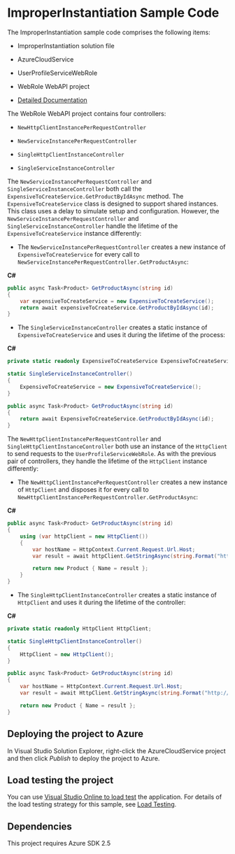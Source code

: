 # ImproperInstantiation Sample Code

The ImproperInstantiation sample code comprises the following items:

* ImproperInstantiation solution file

* AzureCloudService

* UserProfileServiceWebRole

* WebRole WebAPI project

* [Detailed Documentation][docs]

The WebRole WebAPI project contains four controllers:

* `NewHttpClientInstancePerRequestController`

* `NewServiceInstancePerRequestController`

* `SingleHttpClientInstanceController`

* `SingleServiceInstanceController`

The `NewServiceInstancePerRequestController` and `SingleServiceInstanceController` both call the
`ExpensiveToCreateService.GetProductByIdAsync` method. The `ExpensiveToCreateService` class is 
designed to support shared instances. This class uses a delay to simulate setup and configuration.
However, the `NewServiceInstancePerRequestController` and `SingleServiceInstanceController` handle
the lifetime of the `ExpensiveToCreateService` instance differently:

* The `NewServiceInstancePerRequestController` creates a new instance of
`ExpensiveToCreateService` for every call to
`NewServiceInstancePerRequestController.GetProductAsync`:

**C#**

``` C#
public async Task<Product> GetProductAsync(string id)
{
    var expensiveToCreateService = new ExpensiveToCreateService();
    return await expensiveToCreateService.GetProductByIdAsync(id);
}
```

* The `SingleServiceInstanceController` creates a static instance of `ExpensiveToCreateService`
and uses it during the lifetime of the process:

**C#**

``` C#
private static readonly ExpensiveToCreateService ExpensiveToCreateService;

static SingleServiceInstanceController()
{
    ExpensiveToCreateService = new ExpensiveToCreateService();
}

public async Task<Product> GetProductAsync(string id)
{
    return await ExpensiveToCreateService.GetProductByIdAsync(id);
}
```



The `NewHttpClientInstancePerRequestController` and `SingleHttpClientInstanceController` both use 
an instance of the `HttpClient` to send requests to the `UserProfileServiceWebRole`. As with the 
previous pair of controllers, they handle the lifetime of the `HttpClient` instance differently:

* The `NewHttpClientInstancePerRequestController` creates a new instance of `HttpClient` and
disposes it for every call to `NewHttpClientInstancePerRequestController.GetProductAsync`:

**C#**

``` C#
public async Task<Product> GetProductAsync(string id)
{
    using (var httpClient = new HttpClient())
    {
        var hostName = HttpContext.Current.Request.Url.Host;
        var result = await httpClient.GetStringAsync(string.Format("http://{0}:8080/api/userprofile", hostName));

        return new Product { Name = result };
    }
}
```

* The `SingleHttpClientInstanceController` creates a static instance of `HttpClient` and uses it
during the lifetime of the controller:

**C#**

``` C#
private static readonly HttpClient HttpClient;

static SingleHttpClientInstanceController()
{
    HttpClient = new HttpClient();
}

public async Task<Product> GetProductAsync(string id)
{
    var hostName = HttpContext.Current.Request.Url.Host;
    var result = await HttpClient.GetStringAsync(string.Format("http://{0}:8080/api/userprofile", hostName));

    return new Product { Name = result };
}
```

## Deploying the project to Azure

In Visual Studio Solution Explorer, right-click the AzureCloudService project and then click *Publish* to deploy the project to Azure.

## Load testing the project

You can use [Visual Studio Online to load test](http://www.visualstudio.com/en-us/get-started/load-test-your-app-vs.aspx) the application.
For details of the load testing strategy for this sample, see [Load Testing][Load Testing].

## Dependencies

This project requires Azure SDK 2.5

[docs]: docs/ImproperInstantiation.md
[Load Testing]: docs/LoadTesting.md
